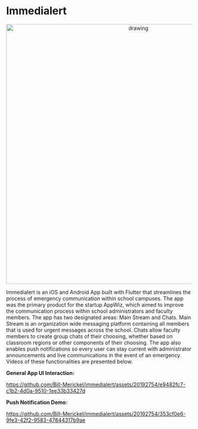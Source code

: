# Immedialert
<p align="center">
  <img src="https://github.com/Bill-Merickel/immedialert/assets/20192754/9f1c830d-d62b-4217-bb62-ac83c5f63fdd" alt="drawing" width="700"/>
</p>

Immedialert is an iOS and Android App built with Flutter that streamlines the process of emergency communication within school campuses. The app was the primary product for the startup AppWiz, which aimed to improve the communication process within school administrators and faculty members. The app has two designated areas: Main Stream and Chats. Main Stream is an organization wide messaging platform containing all members that is used for urgent messages across the school. Chats allow faculty members to create group chats of their choosing, whether based on classroom regions or other components of their choosing. The app also enables push notifications so every user can stay current with administrator announcements and live communications in the event of an emergency. Videos of these functionalities are presented below.


**General App UI Interaction:**



https://github.com/Bill-Merickel/immedialert/assets/20192754/e9482fc7-c1b2-4d0a-9510-1ee33b33427d



**Push Notification Demo:**



https://github.com/Bill-Merickel/immedialert/assets/20192754/353cf0e6-9fe3-42f2-9583-47844317b9ae



